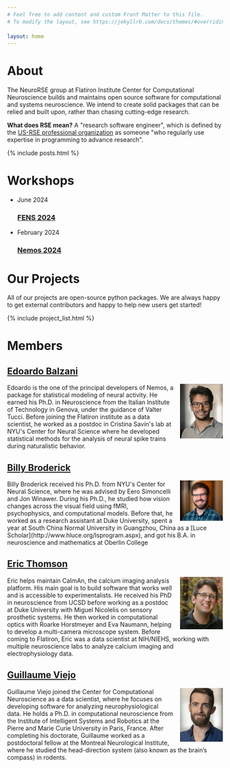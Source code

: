 ```yaml
---
# Feel free to add content and custom Front Matter to this file.
# To modify the layout, see https://jekyllrb.com/docs/themes/#overriding-theme-defaults

layout: home
---
```


# About

The NeuroRSE group at Flatiron Institute Center for Computational Neuroscience builds and maintains open source software for computational and systems neuroscience. We intend to create solid packages that can be relied and built upon, rather than chasing cutting-edge research.

**What does RSE mean?** A "research software engineer", which is defined by the [US-RSE professional organization](https://us-rse.org/about/what-is-an-rse/) as someone "who regularly use expertise in programming to advance research".

{% include posts.html %}

# Workshops

<ul class="post-list">
  <li>
    <span class="post-meta">June 2024</span>
    <h3>
      <a class="post-link" href="/workshops/fens-2024">FENS 2024</a>
    </h3>
  </li>
  <li>
    <span class="post-meta">February 2024</span>
    <h3>
      <a class="post-link" href="https://nemos-workshop-feb-2024.readthedocs.io/en/latest/">Nemos 2024</a>
    </h3>
  </li>
</ul>

<!-- - [nemos February 2024](https://nemos-workshop-feb-2024.readthedocs.io/en/latest/) -->

# Our Projects

All of our projects are open-source python packages. We are always happy to get external contributors and happy to help new users get started!

{% include project_list.html %}

# Members

## [Edoardo Balzani](https://www.simonsfoundation.org/people/edoardo-balzani/)

<img src="./assets/edoardo.jpg" align="right" style="padding:0px 0px 0px 15px" width="100"/>
Edoardo is the one of the principal developers of Nemos, a package for statistical modeling of neural activity.  He earned his Ph.D. in Neuroscience from the Italian Institute of Technology in Genova, under the guidance of Valter Tucci. Before joining the Flatiron institute as a data scientist, he worked as a postdoc in Cristina Savin's lab at NYU's Center for Neural Science where he developed statistical methods for the analysis of neural spike trains during naturalistic behavior.

## [Billy Broderick](https://wfbroderick.com)

<img src="./assets/billy.jpg" align="right" style="padding:0px 0px 0px 15px" width="100"/>
Billy Broderick received his Ph.D. from NYU's Center for Neural Science, where he was advised by Eero Simoncelli and Jon Winawer. During his Ph.D., he studied how vision changes across the visual field using fMRI, psychophysics, and computational models. Before that, he worked as a research assistant at Duke University, spent a year at South China Normal University in Guangzhou, China as a [Luce Scholar](http://www.hluce.org/lsprogram.aspx), and got his B.A. in neuroscience and mathematics at Oberlin College

## [Eric Thomson](https://ericthomson.net)

<img src="./assets/eric.jpg" align="right" style="padding:0px 0px 0px 15px" width="100"/>
Eric helps maintain CaImAn, the calcium imaging analysis platform. His main goal is to build software that works well and is accessible to experimentalists. He received his PhD in neuroscience from UCSD before working as a postdoc at Duke University with Miguel Nicolelis on sensory prosthetic systems. He then worked in  computational optics with Roarke Horstmeyer and Eva Naumann, helping to develop a multi-camera microscope system. Before coming to Flatiron, Eric was a data scientist at NIH/NIEHS, working with multiple neuroscience labs to analyze calcium imaging and electrophysiology data.

## [Guillaume Viejo](https://www.simonsfoundation.org/people/guillaume-viejo/)

<img src="./assets/guillaume.jpg" align="right" style="padding:0px 0px 0px 15px" width="100"/>
Guillaume Viejo joined the Center for Computational Neuroscience as a data scientist, where he focuses on developing software for analyzing neurophysiological data. He holds a Ph.D. in computational neuroscience from the Institute of Intelligent Systems and Robotics at the Pierre and Marie Curie University in Paris, France. After completing his doctorate, Guillaume worked as a postdoctoral fellow at the Montreal Neurological Institute, where he studied the head-direction system (also known as the brain’s compass) in rodents.
